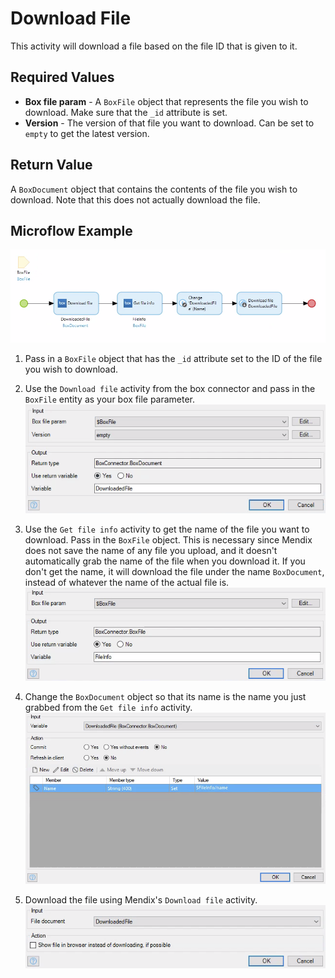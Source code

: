 # Download File

This activity will download a file based on the file ID that is given to it.

## Required Values

* **Box file param** - A `BoxFile` object that represents the file you wish to download. Make sure that the `_id` attribute is set.
* **Version** - The version of that file you want to download. Can be set to `empty` to get the latest version.

## Return Value

A `BoxDocument` object that contains the contents of the file you wish to download. Note that this does not actually download the file.

## Microflow Example

![](../../res/file/download-file/microflow.png)

1) Pass in a `BoxFile` object that has the `_id` attribute set to the ID of the file you wish to download.

2) Use the `Download file` activity from the box connector and pass in the `BoxFile` entity as your box file parameter.
![](../../res/file/download-file/02-download-file.png)

3) Use the `Get file info` activity to get the name of the file you want to download. Pass in the `BoxFile` object. This is necessary since Mendix does not save the name of any file you upload, and it doesn't automatically grab the name of the file when you download it. If you don't get the name, it will download the file under the name `BoxDocument`, instead of whatever the name of the actual file is.
![](../../res/file/download-file/03-get-file-info.png)

4) Change the `BoxDocument` object so that its name is the name you just grabbed from the `Get file info` activity.
![](../../res/file/download-file/04-change-object.png)

5) Download the file using Mendix's `Download file` activity.
![](../../res/file/download-file/05-download-file.png)

